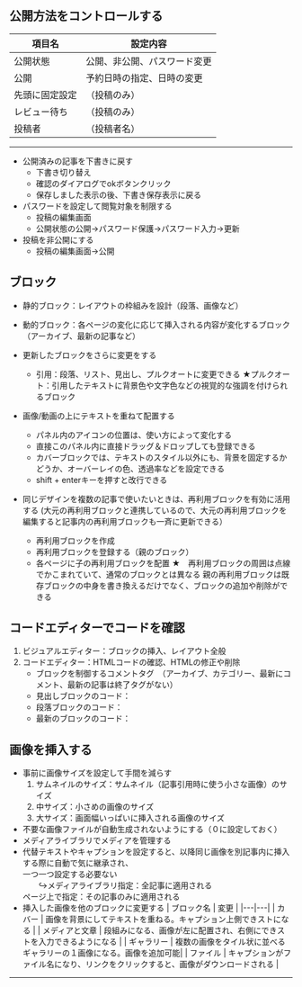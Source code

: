 ## 公開方法をコントロールする
  | 項目名 | 設定内容　|
  |---|---|
  | 公開状態 | 公開、非公開、パスワード変更 |
  | 公開　| 予約日時の指定、日時の変更　|
  | 先頭に固定設定 |（投稿のみ）|
  | レビュー待ち |（投稿のみ）|
  | 投稿者 |（投稿者名）|

---
  - 公開済みの記事を下書きに戻す
      - 下書き切り替え
      - 確認のダイアログでokボタンクリック
      - 保存しました表示の後、下書き保存表示に戻る
  - パスワードを設定して閲覧対象を制限する
      - 投稿の編集画面
      - 公開状態の公開→パスワード保護→パスワード入力→更新
  - 投稿を非公開にする
      - 投稿の編集画面→公開

## ブロック
  - 静的ブロック：レイアウトの枠組みを設計（段落、画像など）
  - 動的ブロック：各ページの変化に応じて挿入される内容が変化するブロック（アーカイブ、最新の記事など）
  - 更新したブロックをさらに変更をする
      - 引用：段落、リスト、見出し、プルクオートに変更できる
        ★プルクオート：引用したテキストに背景色や文字色などの視覚的な強調を付けられるブロック
  - 画像/動画の上にテキストを重ねて配置する
      - パネル内のアイコンの位置は、使い方によって変化する
      - 直接このパネル内に直接ドラッグ＆ドロップしても登録できる
      - カバーブロックでは、テキストのスタイル以外にも、背景を固定するかどうか、オーバーレイの色、透過率などを設定できる
      - shift + enterキーを押すと改行できる
      
  - 同じデザインを複数の記事で使いたいときは、再利用ブロックを有効に活用する
    (大元の再利用ブロックと連携しているので、大元の再利用ブロックを編集すると記事内の再利用ブロックも一斉に更新できる）
    - 再利用ブロックを作成
    - 再利用ブロックを登録する（親のブロック）
    - 各ページに子の再利用ブロックを配置
    ★　再利用ブロックの周囲は点線でかこまれていて、通常のブロックとは異なる
        親の再利用ブロックは既存ブロックの中身を書き換えるだけでなく、ブロックの追加や削除ができる
        
## コードエディターでコードを確認
   1. ビジュアルエディター：ブロックの挿入、レイアウト全般
   2. コードエディター：HTMLコードの確認、HTMLの修正や削除
        - ブロックを制御するコメントタグ　（アーカイブ、カテゴリー、最新にコメント、最新の記事は終了タグがない）
        - 見出しブロックのコード：<!--wp:heading-->
        - 段落ブロックのコード：<!--wp:paragraph-->
        - 最新のブロックのコード：<!--wp:latest-posts-->
      
## 画像を挿入する
   - 事前に画像サイズを設定して手間を減らす
      1. サムネイルのサイズ：サムネイル（記事引用時に使う小さな画像）のサイズ
      2. 中サイズ：小さめの画像のサイズ
      3. 大サイズ：画面幅いっぱいに挿入される画像のサイズ
   - 不要な画像ファイルが自動生成されないようにする（０に設定しておく）
   - メディアライブラリでメディアを管理する
   - 代替テキストやキャプションを設定すると、以降同じ画像を別記事内に挿入する際に自動で気に継承され、  
     一つ一つ設定する必要ない  
    　　↪メディアライブラリ指定：全記事に適用される  
         ページ上で指定：その記事のみに適用される 
   - 挿入した画像を他のブロックに変更する
  | ブロック名 | 変更 |
  |---|---|
  | カバー | 画像を背景にしてテキストを重ねる。キャプション上側できストになる |
  | メディアと文章 | 段組みになる、画像が左に配置され、右側にできストを入力できるようになる |
  | ギャラリー | 複数の画像をタイル状に並べるギャラリーの１画像になる。画像を追加可能|
  | ファイル | キャプションがファイル名になり、リンクをクリックすると、画像がダウンロードされる |
    
---
    


















